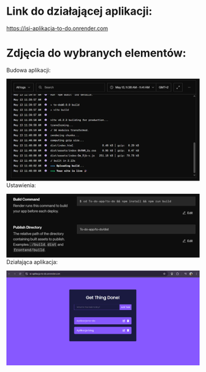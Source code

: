 # Link do działającej aplikacji:

https://isi-aplikacja-to-do.onrender.com

# Zdjęcia do wybranych elementów:
Budowa aplikacji:

![Budowa aplikacji](./building-app.png)
Ustawienia:

![Ustawienia](./settings.png)
Działająca aplikacja:

![Dzialajaca aplikacja](./working-app.png)
